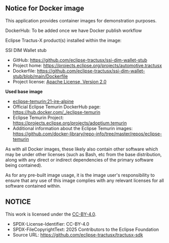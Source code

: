 ## Notice for Docker image

This application provides container images for demonstration purposes.

DockerHub: To be added once we have Docker publish workflow

Eclipse Tractus-X product(s) installed within the image:

SSI DIM Wallet stub

- GitHub: https://github.com/eclipse-tractusx/ssi-dim-wallet-stub
- Project home: https://projects.eclipse.org/projects/automotive.tractusx
- Dockerfile: https://github.com/eclipse-tractusx/ssi-dim-wallet-stub/blob/main/Dockerfile
- Project
  license: [Apache License, Version 2.0](https://github.com/eclipse-tractusx/ssi-dim-wallet-stub/blob/main/LICENSE)

**Used base image**

- [eclipse-temurin:21-jre-alpine](https://github.com/adoptium/containers)
- Official Eclipse Temurin DockerHub page: https://hub.docker.com/_/eclipse-temurin
- Eclipse Temurin Project: https://projects.eclipse.org/projects/adoptium.temurin
- Additional information about the Eclipse Temurin
  images: https://github.com/docker-library/repo-info/tree/master/repos/eclipse-temurin

As with all Docker images, these likely also contain other software which may be under other licenses (such as Bash, etc
from the base distribution, along with any direct or indirect dependencies of the primary software being contained).

As for any pre-built image usage, it is the image user's responsibility to ensure that any use of this image complies
with any relevant licenses for all software contained within.

## NOTICE

This work is licensed under the [CC-BY-4.0](https://creativecommons.org/licenses/by/4.0/legalcode).

- SPDX-License-Identifier: CC-BY-4.0
- SPDX-FileCopyrightText: 2025 Contributors to the Eclipse Foundation
- Source URL: https://github.com/eclipse-tractusx/tractusx-sdk
